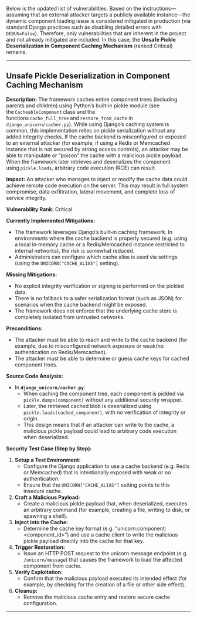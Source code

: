 Below is the updated list of vulnerabilities. Based on the instructions—assuming that an external attacker targets a publicly available instance—the dynamic component loading issue is considered mitigated in production (via standard Django practices such as disabling detailed errors with `DEBUG=False`). Therefore, only vulnerabilities that are inherent in the project and not already mitigated are included. In this case, the **Unsafe Pickle Deserialization in Component Caching Mechanism** (ranked Critical) remains.

---

## Unsafe Pickle Deserialization in Component Caching Mechanism

**Description:**
The framework caches entire component trees (including parents and children) using Python’s built‑in pickle module (see the `CacheableComponent` class and the functions `cache_full_tree` and `restore_from_cache` in `django_unicorn/cacher.py`). While using Django’s caching system is common, this implementation relies on pickle serialization without any added integrity checks. If the cache backend is misconfigured or exposed to an external attacker (for example, if using a Redis or Memcached instance that is not secured by strong access controls), an attacker may be able to manipulate or “poison” the cache with a malicious pickle payload. When the framework later retrieves and deserializes the component using `pickle.loads`, arbitrary code execution (RCE) can result.

**Impact:**
An attacker who manages to inject or modify the cache data could achieve remote code execution on the server. This may result in full system compromise, data exfiltration, lateral movement, and complete loss of service integrity.

**Vulnerability Rank:**
Critical

**Currently Implemented Mitigations:**
- The framework leverages Django’s built‑in caching framework. In environments where the cache backend is properly secured (e.g. using a local in‑memory cache or a Redis/Memcached instance restricted to internal networks), the risk is somewhat reduced.
- Administrators can configure which cache alias is used via settings (using the `UNICORN["CACHE_ALIAS"]` setting).

**Missing Mitigations:**
- No explicit integrity verification or signing is performed on the pickled data.
- There is no fallback to a safer serialization format (such as JSON) for scenarios when the cache backend might be exposed.
- The framework does not enforce that the underlying cache store is completely isolated from untrusted networks.

**Preconditions:**
- The attacker must be able to reach and write to the cache backend (for example, due to misconfigured network exposure or weak/no authentication on Redis/Memcached).
- The attacker must be able to determine or guess cache keys for cached component trees.

**Source Code Analysis:**
- In **`django_unicorn/cacher.py`**:
  - When caching the component tree, each component is pickled via `pickle.dumps(component)` without any additional security wrapper.
  - Later, the retrieved cached blob is deserialized using `pickle.loads(cached_component)`, with no verification of integrity or origin.
  - This design means that if an attacker can write to the cache, a malicious pickle payload could lead to arbitrary code execution when deserialized.

**Security Test Case (Step by Step):**
1. **Setup a Test Environment:**
   - Configure the Django application to use a cache backend (e.g. Redis or Memcached) that is intentionally exposed with weak or no authentication.
   - Ensure that the `UNICORN["CACHE_ALIAS"]` setting points to this insecure cache.
2. **Craft a Malicious Payload:**
   - Create a malicious pickle payload that, when deserialized, executes an arbitrary command (for example, creating a file, writing to disk, or spawning a shell).
3. **Inject into the Cache:**
   - Determine the cache key format (e.g. “unicorn:component:<component_id>”) and use a cache client to write the malicious pickle payload directly into the cache for that key.
4. **Trigger Restoration:**
   - Issue an HTTP POST request to the unicorn message endpoint (e.g. `/unicorn/message`) that causes the framework to load the affected component from cache.
5. **Verify Exploitation:**
   - Confirm that the malicious payload executed its intended effect (for example, by checking for the creation of a file or other side effect).
6. **Cleanup:**
   - Remove the malicious cache entry and restore secure cache configuration.

---
